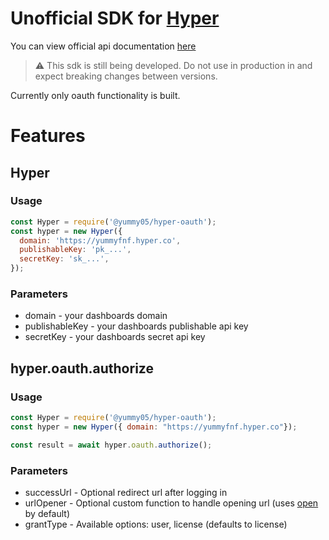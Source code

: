 # Unofficial SDK for [Hyper](https://hyper.co)

You can view official api documentation [here](https://docs.hyper.co/)

> ⚠️ This sdk is still being developed. Do not use in production in and expect breaking changes between versions.

Currently only oauth functionality is built. 

# Features 

## Hyper

### Usage
```javascript
const Hyper = require('@yummy05/hyper-oauth');
const hyper = new Hyper({
  domain: 'https://yummyfnf.hyper.co',
  publishableKey: 'pk_...',
  secretKey: 'sk_...',
});
```

### Parameters
- domain - your dashboards domain
- publishableKey - your dashboards publishable api key
- secretKey - your dashboards secret api key

## hyper.oauth.authorize

### Usage
```javascript
const Hyper = require('@yummy05/hyper-oauth');
const hyper = new Hyper({ domain: "https://yummyfnf.hyper.co"});

const result = await hyper.oauth.authorize();
```

### Parameters
- successUrl - Optional redirect url after logging in
- urlOpener - Optional custom function to handle opening url (uses [open](https://www.npmjs.com/package/open) by default)
- grantType - Available options: user, license (defaults to license)